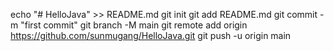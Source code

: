echo "# HelloJava" >> README.md
git init
git add README.md
git commit -m "first commit"
git branch -M main
git remote add origin https://github.com/sunmugang/HelloJava.git
git push -u origin main